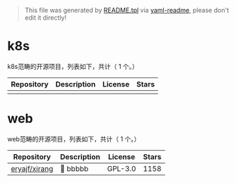 > This file was generated by [README.tpl](README.tpl) via [yaml-readme](https://github.com/LinuxSuRen/yaml-readme), please don't edit it directly!


# k8s

k8s范畴的开源项目，列表如下，共计（ 1 个。）

| Repository | Description | License | Stars |
|---|---|---|---|
||||  |

# web

web范畴的开源项目，列表如下，共计（ 1 个。）

| Repository | Description | License | Stars |
|---|---|---|---|
|[eryajf/xirang](https://github.com/eryajf/xirang)|🌉 bbbbb|GPL-3.0| 1158 |
